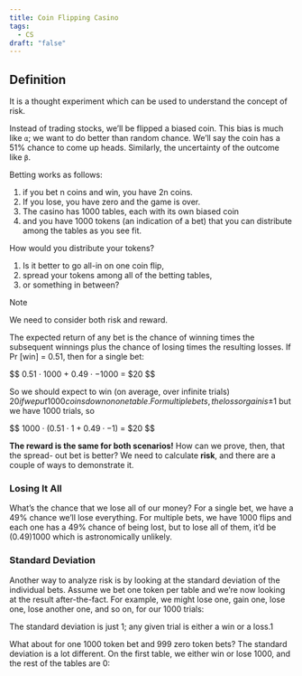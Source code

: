 ```yaml
---
title: Coin Flipping Casino
tags:
  - CS
draft: "false"
---
```

## Definition 

It is a thought experiment which can be used to understand the concept of risk.

Instead of trading stocks, we’ll be flipped a biased coin. This bias is much like `α`; we want to do better than random chance. We’ll say the coin has a 51% chance to come up heads. Similarly, the uncertainty of the outcome like `β`.

Betting works as follows: 
1. if you bet n coins and win, you have 2n coins.
2. If you lose, you have zero and the game is over.
3. The casino has 1000 tables, each with its own biased coin
4. and you have 1000 tokens (an indication of a bet) that you can distribute among the tables as you see fit.

How would you distribute your tokens? 
1. Is it better to go all-in on one coin flip, 
2. spread your tokens among all of the betting tables,
3. or something in between? 

> [!NOTE]
> We need to consider both risk and reward.

The expected return of any bet is the chance of winning times the subsequent winnings plus the chance of losing times the resulting losses. If Pr [win] = 0.51, then for a single bet:

$$ 0.51 · 1000 + 0.49 · −1000 = $20 $$

So we should expect to win (on average, over infinite trials) $20 if we put 1000 coins down on one table. For multiple bets, the loss or gain is ±$1 but we have 1000 trials, so

$$ 1000 · (0.51 · $1 + 0.49 · −$1) = $20 $$

**The reward is the same for both scenarios!** How can we prove, then, that the spread- out bet is better? We need to calculate **risk**, and there are a couple of ways to demonstrate it.

### Losing It All
What’s the chance that we lose all of our money? For a single bet, we have a 49% chance we’ll lose everything. For multiple bets, we have 1000 flips and each one has a 49% chance of being lost, but to lose all of them, it’d be (0.49)1000 which is astronomically unlikely.

### Standard Deviation
Another way to analyze risk is by looking at the standard deviation of the individual bets. Assume we bet one token per table and we’re now looking at the result after-the-fact. For example, we might lose one, gain one, lose one, lose another one, and so on, for our 1000 trials:

The standard deviation is just 1; any given trial is either a win or a loss.1

What about for one 1000 token bet and 999 zero token bets? The standard deviation is a lot different. On the first table, we either win or lose 1000, and the rest of the tables are 0: